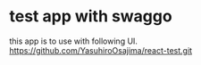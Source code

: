 # test app with swaggo

this app is to use with following UI.
https://github.com/YasuhiroOsajima/react-test.git
